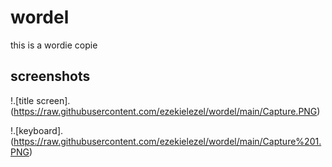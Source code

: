 # wordel

this is a wordie copie

## screenshots

!.[title screen].(https://raw.githubusercontent.com/ezekielezel/wordel/main/Capture.PNG)

!.[keyboard].(https://raw.githubusercontent.com/ezekielezel/wordel/main/Capture%201.PNG)
